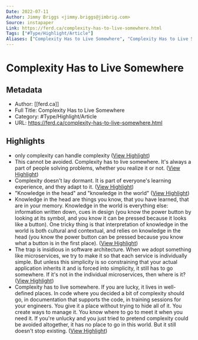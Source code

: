 ```yaml
---
Date: 2022-07-11
Author: Jimmy Briggs <jimmy.briggs@jimbrig.com>
Source: instapaper
Link: https://ferd.ca/complexity-has-to-live-somewhere.html
Tags: ["#Type/Highlight/Article"]
Aliases: ["Complexity Has to Live Somewhere", "Complexity Has to Live Somewhere"]
---
```

# Complexity Has to Live Somewhere

## Metadata
- Author: [[ferd.ca]]
- Full Title: Complexity Has to Live Somewhere
- Category: #Type/Highlight/Article
- URL: https://ferd.ca/complexity-has-to-live-somewhere.html

## Highlights
- only complexity can handle complexity ([View Highlight](https://instapaper.com/read/1353714206/14341693))
- This cannot be avoided. Complexity has to live somewhere. It's always a part of people solving problems, whether you realize it or not. ([View Highlight](https://instapaper.com/read/1353714206/14341697))
- Complexity doesn't lay dormant. It is part of everyone's learning experience, and they adapt to it. ([View Highlight](https://instapaper.com/read/1353714206/14341699))
- "Knowledge in the head" and "knowledge in the world" ([View Highlight](https://instapaper.com/read/1353714206/14341702))
- Knowledge in the head are things you know, that you have learned, that are in your memory. Knowledge in the world is everything else: information written down, cues in design (you know the power button by looking at its symbol, and you know it can be pressed because it looks like a button). One tricky thing is that interpretation of knowledge in the world is both cultural and contextual, and relies on knowledge in the head (you know the power button can be pressed because you know what a button is in the first place). ([View Highlight](https://instapaper.com/read/1353714206/14341703))
- The trap is insidious in software architecture. When we adopt something like microservices, we try to make it so that each service is individually simple. But unless this simplicity is so constraining that your actual application inherits it and is forced into simplicity, it still has to go somewhere. If it's not in the individual microservices, then where is it? ([View Highlight](https://instapaper.com/read/1353714206/14341705))
- Complexity has to live somewhere. If you are lucky, it lives in well-defined places. In code where you decided a bit of complexity should go, in documentation that supports the code, in training sessions for your engineers. You give it a place without trying to hide all of it. You create ways to manage it. You know where to go to meet it when you need it. If you're unlucky and you just tried to pretend complexity could be avoided altogether, it has no place to go in this world. But it still doesn't stop existing. ([View Highlight](https://instapaper.com/read/1353714206/14341706))
